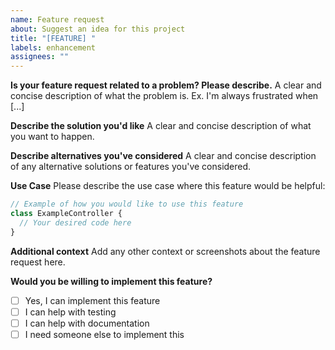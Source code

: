 ```yaml
---
name: Feature request
about: Suggest an idea for this project
title: "[FEATURE] "
labels: enhancement
assignees: ""
---
```


**Is your feature request related to a problem? Please describe.**
A clear and concise description of what the problem is. Ex. I'm always frustrated when [...]

**Describe the solution you'd like**
A clear and concise description of what you want to happen.

**Describe alternatives you've considered**
A clear and concise description of any alternative solutions or features you've considered.

**Use Case**
Please describe the use case where this feature would be helpful:

```typescript
// Example of how you would like to use this feature
class ExampleController {
  // Your desired code here
}
```

**Additional context**
Add any other context or screenshots about the feature request here.

**Would you be willing to implement this feature?**

- [ ] Yes, I can implement this feature
- [ ] I can help with testing
- [ ] I can help with documentation
- [ ] I need someone else to implement this
